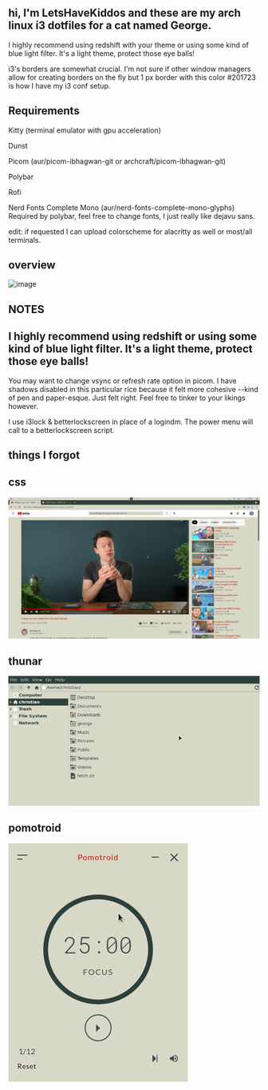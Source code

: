 ## hi, I'm LetsHaveKiddos and these are my arch linux i3 dotfiles for a cat named George.

I highly recommend using redshift with your theme or using some kind of blue light filter. It's a light theme, protect those eye balls!

i3's borders are somewhat crucial. I'm not sure if other window managers allow for creating borders on the fly but 1 px border with this color #201723 is how I have my i3 conf setup. 

## Requirements

Kitty (terminal emulator with gpu acceleration)

Dunst 

Picom (aur/picom-ibhagwan-git or archcraft/picom-ibhagwan-git)

Polybar

Rofi 

Nerd Fonts Complete Mono (aur/nerd-fonts-complete-mono-glyphs) Required by polybar, feel free to change fonts, I just really like dejavu sans. 

edit: if requested I can upload colorscheme for alacritty as well or most/all terminals. 

## overview
![image](https://github.com/LetsHaveKiddos/dots-george/blob/main/george/screens/reddit-screens/reddit-screen.png)



## NOTES

## I highly recommend using redshift or using some kind of blue light filter. It's a light theme, protect those eye balls!

You may want to change vsync or refresh rate option in picom. I have shadows disabled in this particular rice because it felt more cohesive --kind of pen and paper-esque. Just felt right. Feel free to tinker to your likings however.

I use i3lock & betterlockscreen in place of a logindm. The power menu will call to a betterlockscreen script.


## things I forgot 


## css
![image](george/screens/window-screens/css.png)

## thunar
![image](george/screens/window-screens/thunar.png)

## pomotroid

![image](george/screens/window-screens/pomotroid.png)
